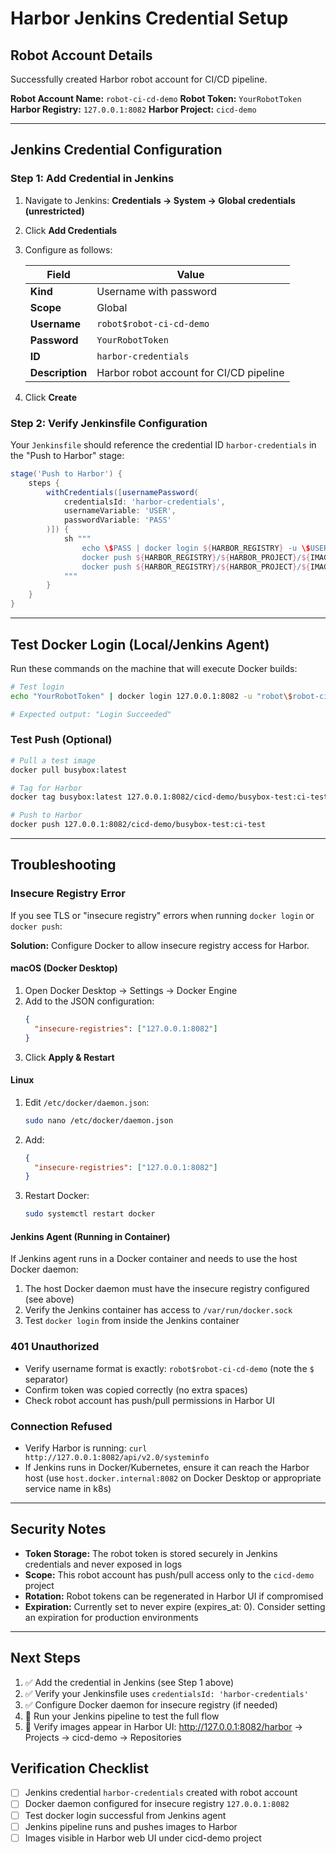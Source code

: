 # Harbor Jenkins Credential Setup

## Robot Account Details
Successfully created Harbor robot account for CI/CD pipeline.

**Robot Account Name:** `robot-ci-cd-demo`
**Robot Token:** `YourRobotToken`
**Harbor Registry:** `127.0.0.1:8082`
**Harbor Project:** `cicd-demo`

---

## Jenkins Credential Configuration

### Step 1: Add Credential in Jenkins

1. Navigate to Jenkins: **Credentials → System → Global credentials (unrestricted)**
2. Click **Add Credentials**
3. Configure as follows:

   | Field | Value |
   |-------|-------|
   | **Kind** | Username with password |
   | **Scope** | Global |
   | **Username** | `robot$robot-ci-cd-demo` |
   | **Password** | `YourRobotToken` |
   | **ID** | `harbor-credentials` |
   | **Description** | Harbor robot account for CI/CD pipeline |

4. Click **Create**

### Step 2: Verify Jenkinsfile Configuration

Your `Jenkinsfile` should reference the credential ID `harbor-credentials` in the "Push to Harbor" stage:

```groovy
stage('Push to Harbor') {
    steps {
        withCredentials([usernamePassword(
            credentialsId: 'harbor-credentials',
            usernameVariable: 'USER',
            passwordVariable: 'PASS'
        )]) {
            sh """
                echo \$PASS | docker login ${HARBOR_REGISTRY} -u \$USER --password-stdin
                docker push ${HARBOR_REGISTRY}/${HARBOR_PROJECT}/${IMAGE_NAME}:${IMAGE_TAG}
                docker push ${HARBOR_REGISTRY}/${HARBOR_PROJECT}/${IMAGE_NAME}:latest
            """
        }
    }
}
```

---

## Test Docker Login (Local/Jenkins Agent)

Run these commands on the machine that will execute Docker builds:

```bash
# Test login
echo "YourRobotToken" | docker login 127.0.0.1:8082 -u "robot\$robot-ci-cd-demo" --password-stdin

# Expected output: "Login Succeeded"
```

### Test Push (Optional)
```bash
# Pull a test image
docker pull busybox:latest

# Tag for Harbor
docker tag busybox:latest 127.0.0.1:8082/cicd-demo/busybox-test:ci-test

# Push to Harbor
docker push 127.0.0.1:8082/cicd-demo/busybox-test:ci-test
```

---

## Troubleshooting

### Insecure Registry Error
If you see TLS or "insecure registry" errors when running `docker login` or `docker push`:

**Solution:** Configure Docker to allow insecure registry access for Harbor.

#### macOS (Docker Desktop)
1. Open Docker Desktop → Settings → Docker Engine
2. Add to the JSON configuration:
   ```json
   {
     "insecure-registries": ["127.0.0.1:8082"]
   }
   ```
3. Click **Apply & Restart**

#### Linux
1. Edit `/etc/docker/daemon.json`:
   ```bash
   sudo nano /etc/docker/daemon.json
   ```
2. Add:
   ```json
   {
     "insecure-registries": ["127.0.0.1:8082"]
   }
   ```
3. Restart Docker:
   ```bash
   sudo systemctl restart docker
   ```

#### Jenkins Agent (Running in Container)
If Jenkins agent runs in a Docker container and needs to use the host Docker daemon:

1. The host Docker daemon must have the insecure registry configured (see above)
2. Verify the Jenkins container has access to `/var/run/docker.sock`
3. Test `docker login` from inside the Jenkins container

### 401 Unauthorized
- Verify username format is exactly: `robot$robot-ci-cd-demo` (note the `$` separator)
- Confirm token was copied correctly (no extra spaces)
- Check robot account has push/pull permissions in Harbor UI

### Connection Refused
- Verify Harbor is running: `curl http://127.0.0.1:8082/api/v2.0/systeminfo`
- If Jenkins runs in Docker/Kubernetes, ensure it can reach the Harbor host (use `host.docker.internal:8082` on Docker Desktop or appropriate service name in k8s)

---

## Security Notes

- **Token Storage:** The robot token is stored securely in Jenkins credentials and never exposed in logs
- **Scope:** This robot account has push/pull access only to the `cicd-demo` project
- **Rotation:** Robot tokens can be regenerated in Harbor UI if compromised
- **Expiration:** Currently set to never expire (expires_at: 0). Consider setting an expiration for production environments

---

## Next Steps

1. ✅ Add the credential in Jenkins (see Step 1 above)
2. ✅ Verify your Jenkinsfile uses `credentialsId: 'harbor-credentials'`
3. ✅ Configure Docker daemon for insecure registry (if needed)
4. 🔄 Run your Jenkins pipeline to test the full flow
5. 🔄 Verify images appear in Harbor UI: http://127.0.0.1:8082/harbor → Projects → cicd-demo → Repositories

## Verification Checklist

- [ ] Jenkins credential `harbor-credentials` created with robot account
- [ ] Docker daemon configured for insecure registry `127.0.0.1:8082`
- [ ] Test docker login successful from Jenkins agent
- [ ] Jenkins pipeline runs and pushes images to Harbor
- [ ] Images visible in Harbor web UI under cicd-demo project
